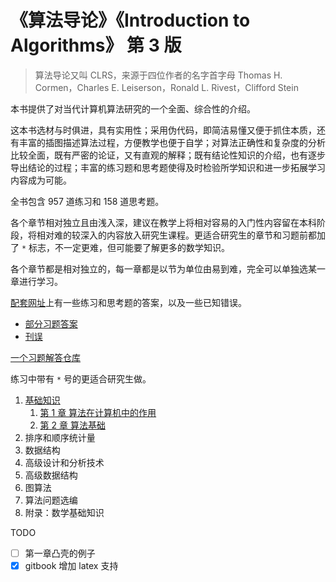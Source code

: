 # 《算法导论》《Introduction to Algorithms》 第 3 版

> 算法导论又叫 CLRS，来源于四位作者的名字首字母 Thomas H. Cormen，Charles E. Leiserson，Ronald L. Rivest，Clifford Stein

本书提供了对当代计算机算法研究的一个全面、综合性的介绍。

这本书选材与时俱进，具有实用性；采用伪代码，即简洁易懂又便于抓住本质，还有丰富的插图描述算法过程，方便教学也便于自学；对算法正确性和复杂度的分析比较全面，既有严密的论证，又有直观的解释；既有结论性知识的介绍，也有逐步导出结论的过程；丰富的练习题和思考题使得及时检验所学知识和进一步拓展学习内容成为可能。

全书包含 957 道练习和 158 道思考题。

各个章节相对独立且由浅入深，建议在教学上将相对容易的入门性内容留在本科阶段，将相对难的较深入的内容放入研究生课程。更适合研究生的章节和习题前都加了 `*` 标志，不一定更难，但可能要了解更多的数学知识。

各个章节都是相对独立的，每一章都是以节为单位由易到难，完全可以单独选某一章进行学习。

[配套网址](http://mitpress.mit.edu/algorithms)上有一些练习和思考题的答案，以及一些已知错误。
- [部分习题答案](http://mitp-content-server.mit.edu:18180/books/content/sectbyfn?collid=books_pres_0&id=8030&fn=Intro_to_Algo_Selected_Solutions.pdf)
- [刊误](https://www.cs.dartmouth.edu/~thc/clrs-bugs/bugs-3e.php)

[一个习题解答仓库](https://github.com/gzc/CLRS)

练习中带有 `*` 号的更适合研究生做。

1. [基础知识](./part1.md)
   1. [第 1 章 算法在计算机中的作用](./chapter1.md)
   2. [第 2 章 算法基础](./chapter2.md)
2. 排序和顺序统计量
3. 数据结构
4. 高级设计和分析技术
5. 高级数据结构
6. 图算法
7. 算法问题选编
8. 附录：数学基础知识

TODO

- [ ] 第一章凸壳的例子
- [x] gitbook 增加 latex 支持